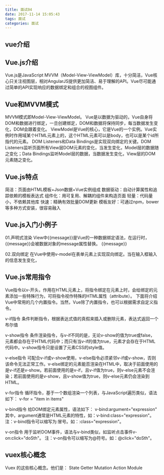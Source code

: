 ```yaml
---
title: 面试04
date: 2017-11-14 15:05:43
tags: 面试
categories: 面试
---
```


## vue介绍
## Vue.js介绍
Vue.js是JavaScript MVVM（Model-View-ViewModel）库，十分简洁，Vue核心只关注视图层，相对AngularJS提供更加简洁、易于理解的API。Vue尽可能通过简单的API实现响应的数据绑定和组合的视图组件。

## Vue和MVVM模式
MVVM模式即Model-View-ViewModel。
Vue是以数据为驱动的，Vue自身将DOM和数据进行绑定，一旦创建绑定，DOM和数据将保持同步，每当数据发生变化，DOM会跟着变化。
ViewModel是Vue的核心，它是Vue的一个实例。Vue实例时作用域某个HTML元素上的，这个HTML元素可以是body，也可以是某个id所指代的元素。
DOM Listeners和Data Bindings是实现双向绑定的关键。DOM Listeners监听页面所有View层DOM元素的变化，当发生变化，Model层的数据随之变化；Data Bindings监听Model层的数据，当数据发生变化，View层的DOM元素随之变化。

## Vue.js特点
简洁：页面由HTML模板+Json数据+Vue实例组成
数据驱动：自动计算属性和追踪依赖的模板表达式
组件化：用可复用、解耦的组件来构造页面
轻量：代码量小，不依赖其他库
快速：精确有效批量DOM更新
模板友好：可通过npm，bower等多种方式安装，很容易融入

## Vue.js入门小例子
01.声明式渲染
View中{{message}}是Vue的一种数据绑定语法，在运行时，{{message}}会被数据对象的message属性替换。
 {{message}}

02.双向绑定
在Vue中使用v-model在表单元素上实现双向绑定。当在输入框输入的信息发生变化，

## Vue.js常用指令
Vue指令以v-开头，作用在HTML元素上，将指令绑定在元素上时，会给绑定的元素添加一些特殊行为，可将指令视作特殊的HTML属性（attribute）。
下面将介绍Vue中常用的几个内置指令。当然，Vue除了内置指令，也可以根据需求自定义指令。

v-if指令
条件判断指令，根据表达式值的真假来插入或删除元素，表达式返回一个布尔值

v-show指令
条件渲染指令，与v-if不同的是，无论v-show的值为true或false，元素都会存在于HTML代码中；而只有当v-if的值为true，元素才会存在于HTML代码中。v-show指令只是设置了元素CSS的style值。

v-else指令
可配合v-if或v-show使用，v-else指令必须紧邻v-if或v-show，否则该命令无法正常工作。v-else绑定的元素能否渲染在HTML中，取决于前面使用的是v-if还是v-show。若前面使用的是v-if，且v-if值为true，则v-else元素不会渲染；若前面使用的是v-show，且v-show值为true，则v-else元素仍会渲染到HTML。

v-for指令
循环指令，基于一个数组渲染一个列表，与JavaScript遍历类似，语法如下：
v-for = "item in items"

v-bind指令
给DOM绑定元素属性，语法如下：
v-bind:argument="expression"
其中，argument通常是HTML元素的特性，如：v-bind:class="expression"。
注：v-bind指令可以缩写为:冒号。如：:class="expression"。

v-on指令
用于监听DOM事件，语法与v-bind类似，如监听点击事件v-on:click="doSth"。
注：v-on指令可以缩写为@符号。如：@click="doSth"。

## vuex核心概念
 Vuex 的这些核心概念。他们是：
State
Getter
Mutation
Action
Module
